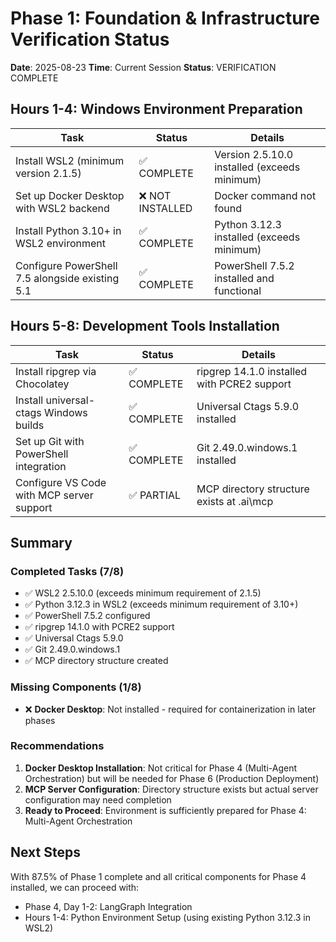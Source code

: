 # Phase 1: Foundation & Infrastructure Verification Status

**Date**: 2025-08-23
**Time**: Current Session
**Status**: VERIFICATION COMPLETE

## Hours 1-4: Windows Environment Preparation

| Task | Status | Details |
|------|--------|---------|
| Install WSL2 (minimum version 2.1.5) | ✅ COMPLETE | Version 2.5.10.0 installed (exceeds minimum) |
| Set up Docker Desktop with WSL2 backend | ❌ NOT INSTALLED | Docker command not found |
| Install Python 3.10+ in WSL2 environment | ✅ COMPLETE | Python 3.12.3 installed (exceeds minimum) |
| Configure PowerShell 7.5 alongside existing 5.1 | ✅ COMPLETE | PowerShell 7.5.2 installed and functional |

## Hours 5-8: Development Tools Installation

| Task | Status | Details |
|------|--------|---------|
| Install ripgrep via Chocolatey | ✅ COMPLETE | ripgrep 14.1.0 installed with PCRE2 support |
| Install universal-ctags Windows builds | ✅ COMPLETE | Universal Ctags 5.9.0 installed |
| Set up Git with PowerShell integration | ✅ COMPLETE | Git 2.49.0.windows.1 installed |
| Configure VS Code with MCP server support | ✅ PARTIAL | MCP directory structure exists at .ai\mcp |

## Summary

### Completed Tasks (7/8)
- ✅ WSL2 2.5.10.0 (exceeds minimum requirement of 2.1.5)
- ✅ Python 3.12.3 in WSL2 (exceeds minimum requirement of 3.10+)
- ✅ PowerShell 7.5.2 configured
- ✅ ripgrep 14.1.0 with PCRE2 support
- ✅ Universal Ctags 5.9.0
- ✅ Git 2.49.0.windows.1
- ✅ MCP directory structure created

### Missing Components (1/8)
- ❌ **Docker Desktop**: Not installed - required for containerization in later phases

### Recommendations
1. **Docker Desktop Installation**: Not critical for Phase 4 (Multi-Agent Orchestration) but will be needed for Phase 6 (Production Deployment)
2. **MCP Server Configuration**: Directory structure exists but actual server configuration may need completion
3. **Ready to Proceed**: Environment is sufficiently prepared for Phase 4: Multi-Agent Orchestration

## Next Steps
With 87.5% of Phase 1 complete and all critical components for Phase 4 installed, we can proceed with:
- Phase 4, Day 1-2: LangGraph Integration
- Hours 1-4: Python Environment Setup (using existing Python 3.12.3 in WSL2)